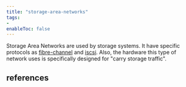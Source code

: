 ```yaml
---
title: "storage-area-networks"
tags:
- 
enableToc: false
---
```


Storage Area Networks are used by storage systems. It have specific protocols as [fibre-channel](notes/fibre-channel.md) and [iscsi](notes/iscsi.md). Also, the hardware this type of network uses is specifically designed for "carry storage traffic".

## references


